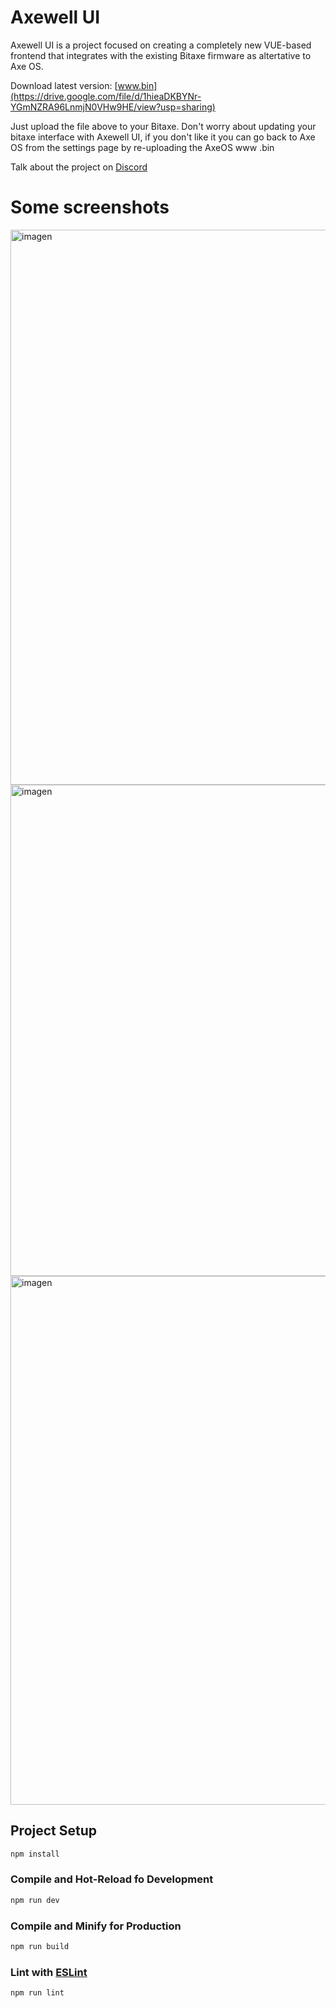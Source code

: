 # Axewell UI

Axewell UI is a project focused on creating a completely new VUE-based frontend that integrates with the existing Bitaxe firmware as altertative to Axe OS.

Download latest version: [www.bin](https://drive.google.com/file/d/1hieaDKBYNr-YGmNZRA96LnmjN0VHw9HE/view?usp=sharing)

Just upload the file above to your Bitaxe. Don't worry about updating your bitaxe interface with Axewell UI, if you don't like it you can go back to Axe OS from the settings page by re-uploading the AxeOS www .bin

Talk about the project on [Discord](https://discord.gg/6XYuqTXR)

# Some screenshots

<img width="1614" height="888" alt="imagen" src="https://github.com/user-attachments/assets/1007c29b-dbcb-4bc6-a70e-15b87ece978d" />

<img width="1623" height="786" alt="imagen" src="https://github.com/user-attachments/assets/abc4341c-b2fd-47c2-9456-481f0b131b94" />

<img width="1589" height="846" alt="imagen" src="https://github.com/user-attachments/assets/e59fd15a-3121-4079-a9de-f1514efa64d0" />




## Project Setup

```sh
npm install
```

### Compile and Hot-Reload fo Development

```sh
npm run dev
```

### Compile and Minify for Production

```sh
npm run build
```

### Lint with [ESLint](https://eslint.org/)

```sh
npm run lint
```

